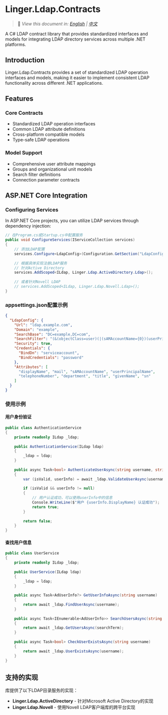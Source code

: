 ﻿# Linger.Ldap.Contracts

> 📝 *View this document in: [English](./README.md) | [中文](./README.zh-CN.md)*

A C# LDAP contract library that provides standardized interfaces and models for integrating LDAP directory services across multiple .NET platforms.

## Introduction

Linger.Ldap.Contracts provides a set of standardized LDAP operation interfaces and models, making it easier to implement consistent LDAP functionality across different .NET applications.

## Features

### Core Contracts
- Standardized LDAP operation interfaces
- Common LDAP attribute definitions
- Cross-platform compatible models
- Type-safe LDAP operations

### Model Support
- Comprehensive user attribute mappings
- Groups and organizational unit models
- Search filter definitions
- Connection parameter contracts

## ASP.NET Core Integration

### Configuring Services

In ASP.NET Core projects, you can utilize LDAP services through dependency injection:

```csharp
// 在Program.cs或Startup.cs中配置服务
public void ConfigureServices(IServiceCollection services)
{
    // 添加LDAP配置
    services.Configure<LdapConfig>(Configuration.GetSection("LdapConfig"));
    
    // 根据具体实现注册LDAP服务
    // 针对Active Directory
    services.AddScoped<ILdap, Linger.Ldap.ActiveDirectory.Ldap>();
    
    // 或者针对Novell LDAP
    // services.AddScoped<ILdap, Linger.Ldap.Novell.Ldap>();
}
```

### appsettings.json配置示例

```json
{
  "LdapConfig": {
    "Url": "ldap.example.com",
    "Domain": "example",
    "SearchBase": "DC=example,DC=com",
    "SearchFilter": "(&(objectClass=user)(|(sAMAccountName={0})(userPrincipalName={0})(mail={0})))",
    "Security": true,
    "Credentials": {
      "BindDn": "serviceaccount",
      "BindCredentials": "password"
    },
    "Attributes": [
      "displayName", "mail", "sAMAccountName", "userPrincipalName", 
      "telephoneNumber", "department", "title", "givenName", "sn"
    ]
  }
}
```

### 使用示例

#### 用户身份验证

```csharp
public class AuthenticationService
{
    private readonly ILdap _ldap;
    
    public AuthenticationService(ILdap ldap)
    {
        _ldap = ldap;
    }
    
    public async Task<bool> AuthenticateUserAsync(string username, string password)
    {
        var (isValid, userInfo) = await _ldap.ValidateUserAsync(username, password);
        
        if (isValid && userInfo != null)
        {
            // 用户认证成功，可以使用userInfo中的信息
            Console.WriteLine($"用户 {userInfo.DisplayName} 认证成功");
            return true;
        }
        
        return false;
    }
}
```

#### 查找用户信息

```csharp
public class UserService
{
    private readonly ILdap _ldap;
    
    public UserService(ILdap ldap)
    {
        _ldap = ldap;
    }
    
    public async Task<AdUserInfo?> GetUserInfoAsync(string username)
    {
        return await _ldap.FindUserAsync(username);
    }
    
    public async Task<IEnumerable<AdUserInfo>> SearchUsersAsync(string searchTerm)
    {
        return await _ldap.GetUsersAsync(searchTerm);
    }
    
    public async Task<bool> CheckUserExistsAsync(string username)
    {
        return await _ldap.UserExistsAsync(username);
    }
}
```

## 支持的实现

库提供了以下LDAP目录服务的实现：

- **Linger.Ldap.ActiveDirectory** - 针对Microsoft Active Directory的实现
- **Linger.Ldap.Novell** - 使用Novell LDAP客户端库的跨平台实现